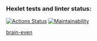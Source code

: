 ### Hexlet tests and linter status:
[![Actions Status](https://github.com/AndrewYurlow/python-project-49/workflows/hexlet-check/badge.svg)](https://github.com/AndrewYurlow/python-project-49/actions)
[![Maintainability](https://api.codeclimate.com/v1/badges/17b566db5cc3ff3862ae/maintainability)](https://codeclimate.com/github/AndrewYurlow/python-project-49/maintainability)

[brain-even](https://asciinema.org/a/GGnw9NSIODsD0g47J0F1nHMQo)